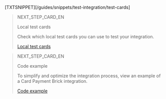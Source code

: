 [TXTSNIPPET][/guides/snippets/test-integration/test-cards]

> NEXT_STEP_CARD_EN
>
> Local test cards
>
> Check which local test cards you can use to test your integration.
>
> [Local test cards](/developers/en/docs/checkout-bricks/card-payment-brick/integration-test/test-cards)

> NEXT_STEP_CARD_EN
>
> Code example
>
> To simplify and optimize the integration process, view an example of a Card Payment Brick integration.
>
> [Code example](/developers/en/docs/checkout-bricks/card-payment-brick/code-example)